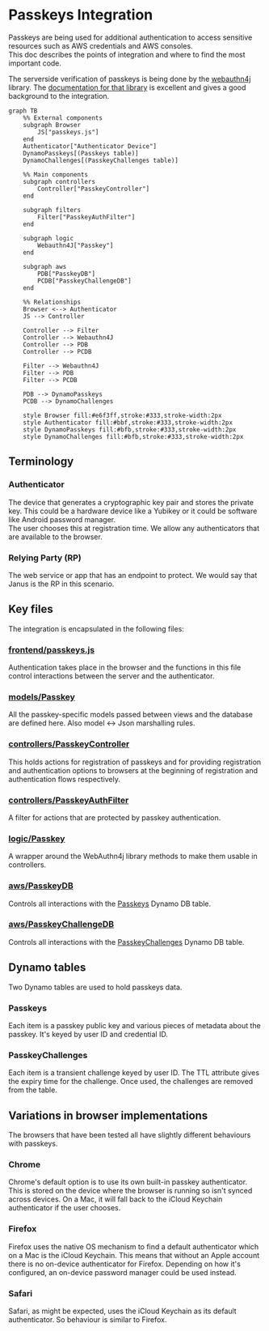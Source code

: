 # Passkeys Integration

Passkeys are being used for additional authentication to access sensitive resources 
such as AWS credentials and AWS consoles.  
This doc describes the points of integration and where to find the most important code.

The serverside verification of passkeys is being done by the [webauthn4j](https://github.com/webauthn4j/webauthn4j) 
library.
The [documentation for that library](https://webauthn4j.github.io/webauthn4j/en/) is excellent and gives a good 
background to the integration.

```mermaid
graph TB
    %% External components
    subgraph Browser
        JS["passkeys.js"]
    end
    Authenticator["Authenticator Device"]
    DynamoPasskeys[(Passkeys table)]
    DynamoChallenges[(PasskeyChallenges table)]
    
    %% Main components
    subgraph controllers
        Controller["PasskeyController"]
    end
    
    subgraph filters
        Filter["PasskeyAuthFilter"]
    end
    
    subgraph logic
        Webauthn4J["Passkey"]
    end
    
    subgraph aws
        PDB["PasskeyDB"]
        PCDB["PasskeyChallengeDB"]
    end
    
    %% Relationships
    Browser <--> Authenticator
    JS --> Controller

    Controller --> Filter
    Controller --> Webauthn4J
    Controller --> PDB
    Controller --> PCDB

    Filter --> Webauthn4J
    Filter --> PDB
    Filter --> PCDB

    PDB --> DynamoPasskeys
    PCDB --> DynamoChallenges
    
    style Browser fill:#e6f3ff,stroke:#333,stroke-width:2px
    style Authenticator fill:#bbf,stroke:#333,stroke-width:2px
    style DynamoPasskeys fill:#bfb,stroke:#333,stroke-width:2px
    style DynamoChallenges fill:#bfb,stroke:#333,stroke-width:2px
```

## Terminology

### Authenticator
The device that generates a cryptographic key pair and stores the private key.
This could be a hardware device like a Yubikey or it could be software like Android password manager.  
The user chooses this at registration time.  We allow any authenticators that are available to the browser.

### Relying Party (RP)
The web service or app that has an endpoint to protect.  We would say that Janus is the RP in this scenario.

## Key files

The integration is encapsulated in the following files:

### [frontend/passkeys.js](/frontend/passkeys.js)
Authentication takes place in the browser and the functions in this file control interactions between the server and
the authenticator.

### [models/Passkey](/app/models/Passkey.scala)
All the passkey-specific models passed between views and the database are defined here.
Also model <-> Json marshalling rules.

### [controllers/PasskeyController](/app/controllers/PasskeyController.scala)
This holds actions for registration of passkeys and for providing registration and authentication options to browsers
at the beginning of registration and authentication flows respectively. 

### [controllers/PasskeyAuthFilter](/app/controllers/PasskeyAuthFilter.scala)
A filter for actions that are protected by passkey authentication.

### [logic/Passkey](/app/logic/Passkey.scala)
A wrapper around the WebAuthn4j library methods to make them usable in controllers.  

### [aws/PasskeyDB](/app/aws/PasskeyDB.scala)
Controls all interactions with the [Passkeys](#passkeys) Dynamo DB table.

### [aws/PasskeyChallengeDB](/app/aws/PasskeyChallengeDB.scala)
Controls all interactions with the [PasskeyChallenges](#passkeychallenges) Dynamo DB table.

## Dynamo tables
Two Dynamo tables are used to hold passkeys data.

### Passkeys
Each item is a passkey public key and various pieces of metadata about the passkey.
It's keyed by user ID and credential ID.

### PasskeyChallenges
Each item is a transient challenge keyed by user ID.
The TTL attribute gives the expiry time for the challenge.
Once used, the challenges are removed from the table.

## Variations in browser implementations
The browsers that have been tested all have slightly different behaviours with passkeys.

### Chrome
Chrome's default option is to use its own built-in passkey authenticator.  
This is stored on the device where the browser is running so isn't synced across devices. 
On a Mac, it will fall back to the iCloud Keychain authenticator if the user chooses. 

### Firefox
Firefox uses the native OS mechanism to find a default authenticator which on a Mac is the iCloud Keychain.
This means that without an Apple account there is no on-device authenticator for Firefox.
Depending on how it's configured, an on-device password manager could be used instead.  

### Safari
Safari, as might be expected, uses the iCloud Keychain as its default authenticator.
So behaviour is similar to Firefox.
